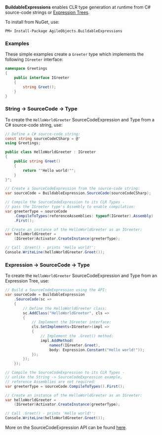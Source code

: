 **BuildableExpressions** enables CLR type generation at runtime from C# source-code strings or
[Expression Trees](https://docs.microsoft.com/en-us/dotnet/csharp/programming-guide/concepts/expression-trees).

To install from NuGet, use:

    PM> Install-Package AgileObjects.BuildableExpressions

### Examples

These simple examples create a `Greeter` type which implements the following `IGreeter` interface:

```csharp
namespace Greetings
{
    public interface IGreeter
    {
        string Greet();
    }
}
```

### String -> SourceCode -> Type

To create the `HelloWorldGreeter` SourceCodeExpression and Type from a C# source-code string, use:

```csharp
// Define a C# source-code string:
const string sourceCodeCSharp = @"
using Greetings;

public class HelloWorldGreeter : IGreeter
{
    public string Greet()
    {
        return ""Hello world!"";
    }
}";

// Create a SourceCodeExpression from the source-code string:
var sourceCode = BuildableExpression.SourceCode(sourceCodeCSharp);

// Compile the SourceCodeExpression to its CLR Types -
// pass the IGreeter type's Assembly to enable compilation:
var greeterType = sourceCode
    .CompileToTypes(referenceAssemblies: typeof(IGreeter).Assembly)
    .First();

// Create an instance of the HelloWorldGreeter as an IGreeter:
var helloWorldGreeter = 
    (IGreeter)Activator.CreateInstance(greeterType);

// Call .Greet() - prints 'Hello world!':
Console.WriteLine(helloWorldGreeter.Greet());
```

### Expression -> SourceCode -> Type

To create the `HelloWorldGreeter` SourceCodeExpression and Type from an Expression Tree, use:

```csharp
// Build a SourceCodeExpression using the API:
var sourceCode = BuildableExpression
    .SourceCode(sc =>
    {
        // Define the HelloWorldGreeter class:
        sc.AddClass("HelloWorldGreeter", cls =>
        {
            // Implement the IGreeter interface:
            cls.SetImplements<IGreeter>(impl =>
            {
                // Implement the .Greet() method:
                impl.AddMethod(
                    nameof(IGreeter.Greet),
                    body: Expression.Constant("Hello world!"));
            });
        });
    });

// Compile the SourceCodeExpression to its CLR Types -
// unlike the String -> SourceCodeExpression example, 
// reference Assemblies are not required:
var greeterType = sourceCode.CompileToTypes().First();

// Create an instance of the HelloWorldGreeter as an IGreeter:
var helloWorldGreeter = 
    (IGreeter)Activator.CreateInstance(greeterType);

// Call .Greet() - prints 'Hello world!':
Console.WriteLine(helloWorldGreeter.Greet());
```

More on the SourceCodeExpression API can be found [here](/api).